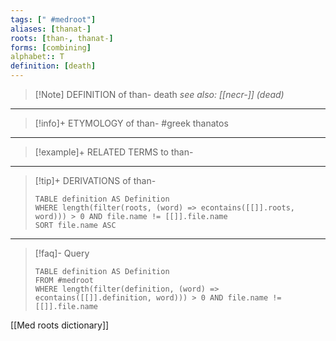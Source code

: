 ```yaml
---
tags: [" #medroot"]
aliases: [thanat-]
roots: [than-, thanat-]
forms: [combining]
alphabet:: T
definition: [death]
---
```

>[!Note] DEFINITION of than-
>death
>*see also: [[necr-]] (dead)*
_____
>[!info]+ ETYMOLOGY of than-
>#greek thanatos
_____
>[!example]+ RELATED TERMS to than-
>
_____
>[!tip]+ DERIVATIONS of than-
>```dataview
>TABLE definition AS Definition 
>WHERE length(filter(roots, (word) => econtains([[]].roots, word))) > 0 AND file.name != [[]].file.name
>SORT file.name ASC
>```
___
>[!faq]- Query
>```dataview
>TABLE definition AS Definition
>FROM #medroot
>WHERE length(filter(definition, (word) => econtains([[]].definition, word))) > 0 AND file.name != [[]].file.name
>```

[[Med roots dictionary]]